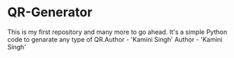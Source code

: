 # QR-Generator
This is my first repository and many more to go ahead.
It's a simple Python code to genarate any type of QR.Author - 'Kamini Singh'
Author - 'Kamini Singh'


